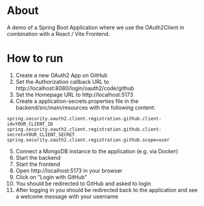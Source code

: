 # About
A demo of a Spring Boot Application where we use the OAuth2Client in combination with a React / Vite Frontend.

# How to run

1. Create a new OAuth2 App on GitHub
2. Set the Authorization callback URL to http://localhost:8080/login/oauth2/code/github
3. Set the Homepage URL to http://localhost:5173
4. Create a application-secrets.properties file in the backend/src/main/resources with the following content:

```
spring.security.oauth2.client.registration.github.client-id=YOUR_CLIENT_ID
spring.security.oauth2.client.registration.github.client-secret=YOUR_CLIENT_SECRET
spring.security.oauth2.client.registration.github.scope=user
```

5. Connect a MongoDB instance to the application (e.g. via Docker)
6. Start the backend
7. Start the frontend
8. Open http://localhost:5173 in your browser
9. Click on "Login with GitHub"
10. You should be redirected to GitHub and asked to login
11. After logging in you should be redirected back to the application and see a welcome message with your username
